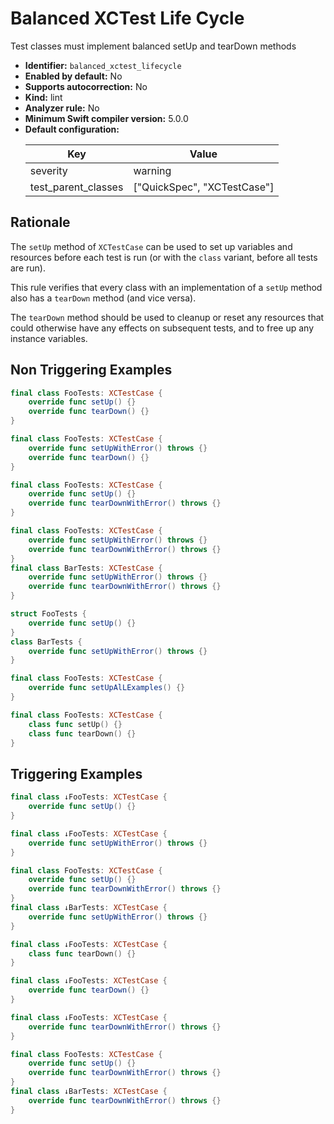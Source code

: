 # Balanced XCTest Life Cycle

Test classes must implement balanced setUp and tearDown methods

* **Identifier:** `balanced_xctest_lifecycle`
* **Enabled by default:** No
* **Supports autocorrection:** No
* **Kind:** lint
* **Analyzer rule:** No
* **Minimum Swift compiler version:** 5.0.0
* **Default configuration:**
  <table>
  <thead>
  <tr><th>Key</th><th>Value</th></tr>
  </thead>
  <tbody>
  <tr>
  <td>
  severity
  </td>
  <td>
  warning
  </td>
  </tr>
  <tr>
  <td>
  test_parent_classes
  </td>
  <td>
  [&quot;QuickSpec&quot;, &quot;XCTestCase&quot;]
  </td>
  </tr>
  </tbody>
  </table>

## Rationale

The `setUp` method of `XCTestCase` can be used to set up variables and resources before each test is run (or with the `class` variant, before all tests are run).

This rule verifies that every class with an implementation of a `setUp` method also has a `tearDown` method (and vice versa).

The `tearDown` method should be used to cleanup or reset any resources that could otherwise have any effects on subsequent tests, and to free up any instance variables.

## Non Triggering Examples

```swift
final class FooTests: XCTestCase {
    override func setUp() {}
    override func tearDown() {}
}
```

```swift
final class FooTests: XCTestCase {
    override func setUpWithError() throws {}
    override func tearDown() {}
}
```

```swift
final class FooTests: XCTestCase {
    override func setUp() {}
    override func tearDownWithError() throws {}
}
```

```swift
final class FooTests: XCTestCase {
    override func setUpWithError() throws {}
    override func tearDownWithError() throws {}
}
final class BarTests: XCTestCase {
    override func setUpWithError() throws {}
    override func tearDownWithError() throws {}
}
```

```swift
struct FooTests {
    override func setUp() {}
}
class BarTests {
    override func setUpWithError() throws {}
}
```

```swift
final class FooTests: XCTestCase {
    override func setUpAlLExamples() {}
}
```

```swift
final class FooTests: XCTestCase {
    class func setUp() {}
    class func tearDown() {}
}
```

## Triggering Examples

```swift
final class ↓FooTests: XCTestCase {
    override func setUp() {}
}
```

```swift
final class ↓FooTests: XCTestCase {
    override func setUpWithError() throws {}
}
```

```swift
final class FooTests: XCTestCase {
    override func setUp() {}
    override func tearDownWithError() throws {}
}
final class ↓BarTests: XCTestCase {
    override func setUpWithError() throws {}
}
```

```swift
final class ↓FooTests: XCTestCase {
    class func tearDown() {}
}
```

```swift
final class ↓FooTests: XCTestCase {
    override func tearDown() {}
}
```

```swift
final class ↓FooTests: XCTestCase {
    override func tearDownWithError() throws {}
}
```

```swift
final class FooTests: XCTestCase {
    override func setUp() {}
    override func tearDownWithError() throws {}
}
final class ↓BarTests: XCTestCase {
    override func tearDownWithError() throws {}
}
```